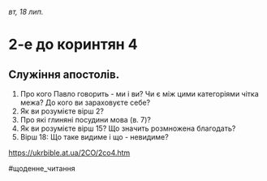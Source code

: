 
_вт, 18 лип._

# 2-е до коринтян 4

## Служіння апостолів.
1. Про кого Павло говорить - ми і ви? Чи є між цими категоріями чітка межа? До кого ви зараховуєте себе?
2. Як ви розумієте вірш 2?
3. Про які глиняні посудини мова (в. 7)?
4. Як ви розумієте вірш 15? Що значить розмножена благодать?
5. Вірш 18: Що таке видиме і що - невидиме?

https://ukrbible.at.ua/2CO/2co4.htm 

#щоденне_читання
